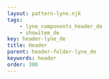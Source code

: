```yaml
---
layout: pattern-lyne.njk
tags: 
    - lyne_components_header_de
    - showitem_de
key: header-lyne_de
title: Header
parent: header-folder-lyne_de
keywords: header
order: 300
---
```

